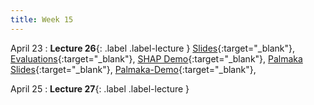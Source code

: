 ```yaml
---
title: Week 15
---
```


April 23
: **Lecture 26**{: .label .label-lecture }
[Slides](https://docs.google.com/presentation/d/1jOTtUjvMnGh6Z7EKP71TsrnSXCCS-A5ubS1xe4TaKMg/edit?usp=sharing){:target="_blank"},
[Evaluations](https://course-evaluations.berkeley.edu/){:target="_blank"},
[SHAP Demo](https://data100.datahub.berkeley.edu/hub/user-redirect/git-pull?repo=https%3A%2F%2Fgithub.com%2FUCB-Econ-148%2Fecon148-sp24&branch=main&urlpath=lab%2Ftree%2Fecon148-sp24%2Flec%2FLec14.1%2FShap-demo.ipynb){:target="_blank"},
[Palmaka Slides](https://drive.google.com/file/d/1AvcN_FfXzgnhYDstozOuGqkHOH5RI7HN/view?usp=sharing){:target="_blank"},
[Palmaka-Demo](https://data100.datahub.berkeley.edu/hub/user-redirect/git-pull?repo=https%3A%2F%2Fgithub.com%2FUCB-Econ-148%2Fecon148-sp24&branch=main&urlpath=lab%2Ftree%2Fecon148-sp24%2Flec%2FLec14.1%2FECON148_demo.ipynb){:target="_blank"},



April 25
: **Lecture 27**{: .label .label-lecture }

